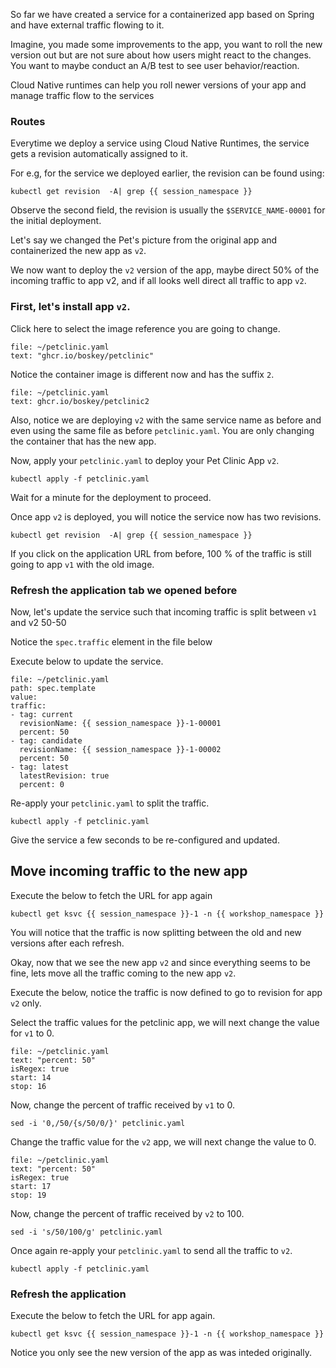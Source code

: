 So far we have created a service for a containerized app based on Spring and have external traffic flowing to it. 

Imagine, you made some improvements to the app, you want to roll the new version out but are not sure about how users might react to the changes. You want to maybe conduct an A/B test to see user behavior/reaction.

Cloud Native runtimes can help you roll newer versions of your app and manage traffic flow to the services

### Routes
Everytime we deploy a service using Cloud Native Runtimes, the service gets a revision automatically assigned to it. 

For e.g, for the service we deployed earlier, the revision can be found using:
```execute
kubectl get revision  -A| grep {{ session_namespace }}
```

Observe the second field, the revision is usually the `$SERVICE_NAME-00001` for the initial deployment.

Let's say we changed the Pet's picture from the original app and containerized the new app as `v2`.

We now want to deploy the `v2` version of the app, maybe direct 50% of the incoming traffic to app v2, and if all looks well direct all traffic to app `v2`.

### First, let's install app `v2`.  

Click here to select the image reference you are going to change.
```editor:select-matching-text
file: ~/petclinic.yaml
text: "ghcr.io/boskey/petclinic"
```

Notice the container image is different now and has the suffix `2`.
```editor:replace-text-selection
file: ~/petclinic.yaml
text: ghcr.io/boskey/petclinic2
```

Also, notice we are deploying `v2` with the same service name as before and even using the same file as before `petclinic.yaml`. You are only changing the container that has the new app.

Now, apply your `petclinic.yaml` to deploy your Pet Clinic App `v2`.
```execute-1
kubectl apply -f petclinic.yaml
```

Wait for a minute for the deployment to proceed.

Once app `v2` is deployed, you will notice the service now has two revisions.
```execute
kubectl get revision  -A| grep {{ session_namespace }}
```

If you click on the application URL from before, 100 % of the traffic is still going to app `v1` with the old image.

### Refresh the application tab we opened before

Now, let's update the service such that incoming traffic is split between `v1` and v2 50-50

Notice the `spec.traffic` element in the file below

Execute below to update the service. 
```editor:insert-value-into-yaml
file: ~/petclinic.yaml
path: spec.template
value:
traffic:
- tag: current
  revisionName: {{ session_namespace }}-1-00001 
  percent: 50
- tag: candidate
  revisionName: {{ session_namespace }}-1-00002
  percent: 50
- tag: latest
  latestRevision: true
  percent: 0   
```

Re-apply your `petclinic.yaml` to split the traffic.
```execute-1
kubectl apply -f petclinic.yaml
```

Give the service a few seconds to be re-configured and updated. 

## Move incoming traffic to the new app

Execute the below to fetch the URL for app again
```execute
kubectl get ksvc {{ session_namespace }}-1 -n {{ workshop_namespace }}
```
You will notice that the traffic is now splitting between the old and new versions after each refresh.

Okay, now that we see the new app `v2` and since everything seems to be fine, lets move all the traffic coming to the new app `v2`.

Execute the below, notice the traffic is now defined to go to revision for app `v2` only.

Select the traffic values for the petclinic app, we will next change the value for `v1` to 0.
```editor:select-matching-text
file: ~/petclinic.yaml
text: "percent: 50"
isRegex: true
start: 14
stop: 16
```

Now, change the percent of traffic received by `v1` to 0.
```execute-1
sed -i '0,/50/{s/50/0/}' petclinic.yaml
```

Change the traffic value for the `v2` app, we will next change the value to 0.
```editor:select-matching-text
file: ~/petclinic.yaml
text: "percent: 50"
isRegex: true
start: 17
stop: 19
```

Now, change the percent of traffic received by `v2` to 100.
```execute-1
sed -i 's/50/100/g' petclinic.yaml
```

Once again re-apply your `petclinic.yaml` to send all  the traffic to `v2`.
```execute-1
kubectl apply -f petclinic.yaml
```

### Refresh the application 

Execute the below to fetch the URL for app again.
```execute
kubectl get ksvc {{ session_namespace }}-1 -n {{ workshop_namespace }}
```

Notice you only see the new version of the app as was inteded originally.